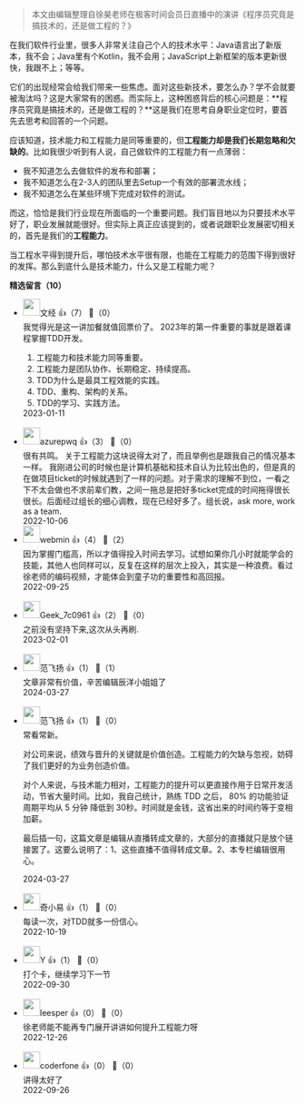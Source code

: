 > 本文由编辑整理自徐昊老师在极客时间会员日直播中的演讲《程序员究竟是搞技术的，还是做工程的？》

在我们软件行业里，很多人非常关注自己个人的技术水平：Java语言出了新版本，我不会；Java里有个Kotlin，我不会用；JavaScript上新框架的版本更新很快，我跟不上；等等。

它们的出现经常会给我们带来一些焦虑。面对这些新技术，要怎么办？学不会就要被淘汰吗？这是大家常有的困惑。而实际上，这种困惑背后的核心问题是：**程序员究竟是搞技术的，还是做工程的？**这是我们在思考自身职业定位时，要首先去思考和回答的一个问题。

应该知道，技术能力和工程能力是同等重要的，但**工程能力却是我们长期忽略和欠缺的**。比如我很少听到有人说，自己做软件的工程能力有一点薄弱：

- 我不知道怎么去做软件的发布和部署；
- 我不知道怎么在2-3人的团队里去Setup一个有效的部署流水线；
- 我不知道怎么在某些环境下完成对软件的测试。

而这，恰恰是我们行业现在所面临的一个重要问题。我们盲目地以为只要技术水平好了，职业发展就能很好。但实际上真正应该提到的，或者说跟职业发展密切相关的，首先是我们的**工程能力**。

当工程水平得到提升后，哪怕技术水平很有限，也能在工程能力的范围下得到很好的发挥。那么到底什么是技术能力，什么又是工程能力呢？
<div><strong>精选留言（10）</strong></div><ul>
<li><img src="https://static001.geekbang.org/account/avatar/00/10/5c/da/0a8bc27b.jpg" width="30px"><span>文经</span> 👍（7） 💬（0）<div>我觉得光是这一讲加餐就值回票价了。
2023年的第一件重要的事就是跟着课程掌握TDD开发。

1. 工程能力和技术能力同等重要。
2. 工程能力是团队协作、长期稳定、持续提高。
3. TDD为什么是最具工程效能的实践。
4. TDD、重构、架构的关系。
5. TDD的学习、实践方法。</div>2023-01-11</li><br/><li><img src="https://static001.geekbang.org/account/avatar/00/1f/d7/a9/f341b89c.jpg" width="30px"><span>azurepwq</span> 👍（3） 💬（0）<div>很有共鸣。
关于工程能力这块说得太对了，而且举例也是跟我自己的情况基本一样。
我刚进公司的时候也是计算机基础和技术自认为比较出色的，但是真的在做项目ticket的时候就遇到了一样的问题。对于需求的理解不到位，一看之下不太会做也不求前辈们教，之间一拖总是把好多ticket完成的时间拖得很长很长。后面经过组长的细心调教，现在已经好多了。组长说，ask more, work as a team.
</div>2022-10-06</li><br/><li><img src="https://static001.geekbang.org/account/avatar/00/0f/f9/e6/47742988.jpg" width="30px"><span>webmin</span> 👍（4） 💬（2）<div>因为掌握门槛高，所以才值得投入时间去学习。试想如果你几小时就能学会的技能，其他人也同样可以，反复在这样的层次上投入，其实是一种浪费。看过徐老师的编码视频，才能体会到童子功的重要性和高回报。</div>2022-09-25</li><br/><li><img src="https://thirdwx.qlogo.cn/mmopen/vi_32/Q0j4TwGTfTJ8aLz0tWdsZuMiaNUAd0dicSD9M6A77seMGFdHgvsQwOzN8ztYPiaJSo53DcbjQWUQpw4pf4rI2f7vg/132" width="30px"><span>Geek_7c0961</span> 👍（2） 💬（0）<div>之前没有坚持下来,这次从头再刷.</div>2023-02-01</li><br/><li><img src="https://static001.geekbang.org/account/avatar/00/29/87/e1/b3edcc09.jpg" width="30px"><span>范飞扬</span> 👍（1） 💬（1）<div>文章非常有价值，辛苦编辑辰洋小姐姐了</div>2024-03-27</li><br/><li><img src="https://static001.geekbang.org/account/avatar/00/29/87/e1/b3edcc09.jpg" width="30px"><span>范飞扬</span> 👍（1） 💬（0）<div>常看常新。

对公司来说，绩效与晋升的关键就是价值创造。工程能力的欠缺与忽视，妨碍了我们更好的为业务创造价值。

对个人来说，与技术能力相对，工程能力的提升可以更直接作用于日常开发活动，节省大量时间。比如，我自己统计，熟练 TDD 之后， 80% 的功能验证周期平均从 5 分钟 降低到 30秒。时间就是金钱，这省出来的时间约等于变相加薪。

最后插一句，这篇文章是编辑从直播转成文章的，大部分的直播就只是放个链接罢了。这要么说明了：1、这些直播不值得转成文章。2、本专栏编辑很用心。</div>2024-03-27</li><br/><li><img src="https://static001.geekbang.org/account/avatar/00/11/de/cf/ef2e0501.jpg" width="30px"><span>奇小易</span> 👍（1） 💬（0）<div>每读一次，对TDD就多一份信心。</div>2022-10-19</li><br/><li><img src="https://static001.geekbang.org/account/avatar/00/11/ff/28/040f6f01.jpg" width="30px"><span>Y</span> 👍（1） 💬（0）<div>打个卡，继续学习下一节</div>2022-09-30</li><br/><li><img src="https://static001.geekbang.org/account/avatar/00/14/9d/c0/cb5341ec.jpg" width="30px"><span>leesper</span> 👍（0） 💬（0）<div>徐老师能不能再专门展开讲讲如何提升工程能力呀</div>2022-12-26</li><br/><li><img src="https://static001.geekbang.org/account/avatar/00/11/83/49/268531c3.jpg" width="30px"><span>coderfone</span> 👍（0） 💬（0）<div>讲得太好了</div>2022-09-26</li><br/>
</ul>